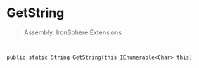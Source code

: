 ﻿

# GetString

> Assembly: IronSphere.Extensions



```


public static String GetString(this IEnumerable<Char> this)
```